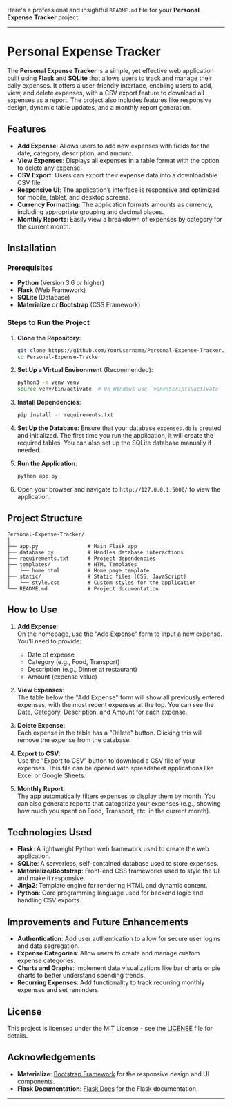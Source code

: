 Here's a professional and insightful `README.md` file for your **Personal Expense Tracker** project:

---

# Personal Expense Tracker

The **Personal Expense Tracker** is a simple, yet effective web application built using **Flask** and **SQLite** that allows users to track and manage their daily expenses. It offers a user-friendly interface, enabling users to add, view, and delete expenses, with a CSV export feature to download all expenses as a report. The project also includes features like responsive design, dynamic table updates, and a monthly report generation.

## Features

- **Add Expense**: Allows users to add new expenses with fields for the date, category, description, and amount.
- **View Expenses**: Displays all expenses in a table format with the option to delete any expense.
- **CSV Export**: Users can export their expense data into a downloadable CSV file.
- **Responsive UI**: The application’s interface is responsive and optimized for mobile, tablet, and desktop screens.
- **Currency Formatting**: The application formats amounts as currency, including appropriate grouping and decimal places.
- **Monthly Reports**: Easily view a breakdown of expenses by category for the current month.

## Installation

### Prerequisites

- **Python** (Version 3.6 or higher)
- **Flask** (Web Framework)
- **SQLite** (Database)
- **Materialize** or **Bootstrap** (CSS Framework)

### Steps to Run the Project

1. **Clone the Repository**:
   ```bash
   git clone https://github.com/YourUsername/Personal-Expense-Tracker.git
   cd Personal-Expense-Tracker
   ```

2. **Set Up a Virtual Environment** (Recommended):
   ```bash
   python3 -m venv venv
   source venv/bin/activate  # On Windows use `venv\Scripts\activate`
   ```

3. **Install Dependencies**:
   ```bash
   pip install -r requirements.txt
   ```

4. **Set Up the Database**:
   Ensure that your database `expenses.db` is created and initialized. The first time you run the application, it will create the required tables. You can also set up the SQLite database manually if needed.

5. **Run the Application**:
   ```bash
   python app.py
   ```

6. Open your browser and navigate to `http://127.0.0.1:5000/` to view the application.

## Project Structure

```
Personal-Expense-Tracker/
│
├── app.py                # Main Flask app
├── database.py           # Handles database interactions
├── requirements.txt      # Project dependencies
├── templates/            # HTML Templates
│   └── home.html         # Home page template
├── static/               # Static files (CSS, JavaScript)
│   └── style.css         # Custom styles for the application
└── README.md             # Project documentation
```

## How to Use

1. **Add Expense**:  
   On the homepage, use the "Add Expense" form to input a new expense. You'll need to provide:
   - Date of expense
   - Category (e.g., Food, Transport)
   - Description (e.g., Dinner at restaurant)
   - Amount (expense value)

2. **View Expenses**:  
   The table below the "Add Expense" form will show all previously entered expenses, with the most recent expenses at the top. You can see the Date, Category, Description, and Amount for each expense.

3. **Delete Expense**:  
   Each expense in the table has a "Delete" button. Clicking this will remove the expense from the database.

4. **Export to CSV**:  
   Use the "Export to CSV" button to download a CSV file of your expenses. This file can be opened with spreadsheet applications like Excel or Google Sheets.

5. **Monthly Report**:  
   The app automatically filters expenses to display them by month. You can also generate reports that categorize your expenses (e.g., showing how much you spent on Food, Transport, etc. in the current month).

## Technologies Used

- **Flask**: A lightweight Python web framework used to create the web application.
- **SQLite**: A serverless, self-contained database used to store expenses.
- **Materialize/Bootstrap**: Front-end CSS frameworks used to style the UI and make it responsive.
- **Jinja2**: Template engine for rendering HTML and dynamic content.
- **Python**: Core programming language used for backend logic and handling CSV exports.

## Improvements and Future Enhancements

- **Authentication**: Add user authentication to allow for secure user logins and data segregation.
- **Expense Categories**: Allow users to create and manage custom expense categories.
- **Charts and Graphs**: Implement data visualizations like bar charts or pie charts to better understand spending trends.
- **Recurring Expenses**: Add functionality to track recurring monthly expenses and set reminders.

## License

This project is licensed under the MIT License - see the [LICENSE](LICENSE) file for details.

## Acknowledgements

- **Materialize**: [Bootstrap Framework](https://getbootstrap.com) for the responsive design and UI components.
- **Flask Documentation**: [Flask Docs](https://flask.palletsprojects.com) for the Flask documentation.

---